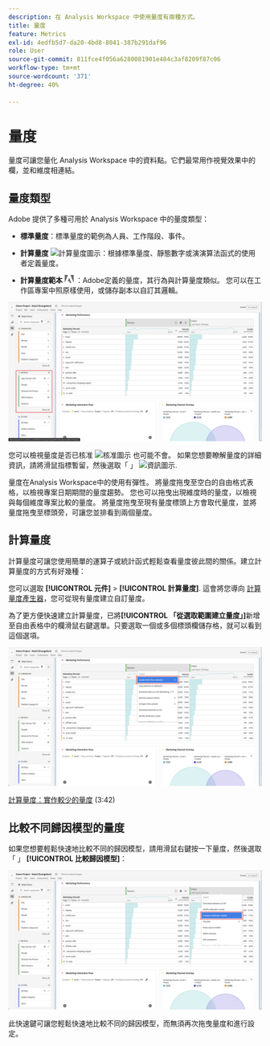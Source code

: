 ```yaml
---
description: 在 Analysis Workspace 中使用量度有兩種方式。
title: 量度
feature: Metrics
exl-id: 4edfb5d7-da20-4bd8-8041-387b291daf96
role: User
source-git-commit: 811fce4f056a6280081901e484c3af8209f87c06
workflow-type: tm+mt
source-wordcount: '371'
ht-degree: 40%

---
```


# 量度

量度可讓您量化 Analysis Workspace 中的資料點。它們最常用作視覺效果中的欄，並和維度相連結。

## 量度類型

Adobe 提供了多種可用於 Analysis Workspace 中的量度類型：

* **標準量度**：標準量度的範例為人員、工作階段、事件。

* **計算量度** ![計算量度圖示](https://spectrum.adobe.com/static/icons/workflow_18/Smock_Calculator_18_N.svg)：根據標準量度、靜態數字或演演算法函式的使用者定義量度。

* **計算量度範本**  <img src="./assets/adobe-logo.svg" width="18"> ：Adobe定義的量度，其行為與計算量度類似。 您可以在工作區專案中照原樣使用，或儲存副本以自訂其邏輯。


![工作區面板在左窗格中反白標示量度。](assets/cja-metrics.png)

您可以檢視量度是否已核准 ![核准圖示](https://spectrum.adobe.com/static/icons/ui_18/CheckmarkSize100.svg)  也可能不會。 如果您想要瞭解量度的詳細資訊，請將滑鼠指標暫留，然後選取「 」 ![資訊圖示](https://spectrum.adobe.com/static/icons/workflow_18/Smock_InfoOutline_18_N.svg).


量度在Analysis Workspace中的使用有彈性。 將量度拖曳至空白的自由格式表格，以檢視專案日期期間的量度趨勢。 您也可以拖曳出現維度時的量度，以檢視與每個維度專案比較的量度。 將量度拖曳至現有量度標頭上方會取代量度，並將量度拖曳至標頭旁，可讓您並排看到兩個量度。

## 計算量度

計算量度可讓您使用簡單的運算子或統計函式輕鬆查看量度彼此間的關係。建立計算量度的方式有好幾種：

您可以選取 **[!UICONTROL 元件]** > **[!UICONTROL 計算量度]**. 這會將您導向 [計算量度產生器](/help/components/calc-metrics/calc-metr-overview.md)，您可從現有量度建立自訂量度。

為了更方便快速建立計算量度，已將&#x200B;**[!UICONTROL 「從選取範圍建立量度」]**&#x200B;新增至自由表格中的欄滑鼠右鍵選單。只要選取一個或多個標頭欄儲存格，就可以看到這個選項。

![工作區面板反白顯示從選取範圍建立](assets/create-metric-from-selection.png)

[計算量度：實作較少的量度](https://experienceleague.adobe.com/docs/analytics-learn/tutorials/components/calculated-metrics/calculated-metrics-implementationless-metrics.html?lang=zh-Hant) (3:42)

## 比較不同歸因模型的量度

如果您想要輕鬆快速地比較不同的歸因模型，請用滑鼠右鍵按一下量度，然後選取「 」 **[!UICONTROL 比較歸因模型]**：

![Workspace面板醒目提示比較歸因模型](assets/compare-attribution.png)

此快速鍵可讓您輕鬆快速地比較不同的歸因模型，而無須再次拖曳量度和進行設定。

